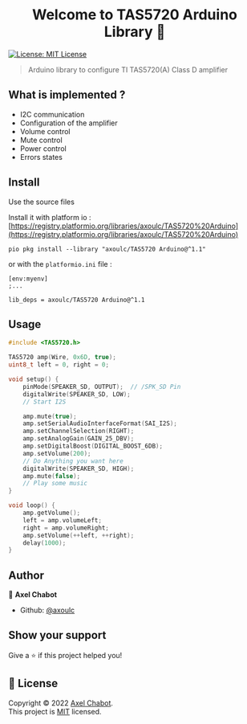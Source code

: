 <h1 align="center">Welcome to TAS5720 Arduino Library 👋</h1>
<p>
  <a href="https://github.com/axoulc/TAS5720-Arduino/blob/main/LICENSE" target="_blank">
    <img alt="License: MIT License" src="https://img.shields.io/badge/License-MIT License-yellow.svg" />
  </a>
</p>

> Arduino library to configure TI TAS5720(A) Class D amplifier

## What is implemented ?
- I2C communication
- Configuration of the amplifier
- Volume control
- Mute control
- Power control
- Errors states

## Install
Use the source files

Install it with platform io : [https://registry.platformio.org/libraries/axoulc/TAS5720%20Arduino](https://registry.platformio.org/libraries/axoulc/TAS5720%20Arduino)
```
pio pkg install --library "axoulc/TAS5720 Arduino@^1.1"
```
or with the `platformio.ini` file :

```
[env:myenv]
;...

lib_deps = axoulc/TAS5720 Arduino@^1.1
```

## Usage

```cpp
#include <TAS5720.h>

TAS5720 amp(Wire, 0x6D, true);
uint8_t left = 0, right = 0;

void setup() {
    pinMode(SPEAKER_SD, OUTPUT);  // /SPK_SD Pin
    digitalWrite(SPEAKER_SD, LOW);
    // Start I2S

    amp.mute(true);
    amp.setSerialAudioInterfaceFormat(SAI_I2S);
    amp.setChannelSelection(RIGHT);
    amp.setAnalogGain(GAIN_25_DBV);
    amp.setDigitalBoost(DIGITAL_BOOST_6DB);
    amp.setVolume(200);
    // Do Anything you want here
    digitalWrite(SPEAKER_SD, HIGH);
    amp.mute(false);
    // Play some music
}

void loop() {
    amp.getVolume();
    left = amp.volumeLeft;
    right = amp.volumeRight;
    amp.setVolume(++left, ++right);
    delay(1000);
}
```

## Author

👤 **Axel Chabot**

* Github: [@axoulc](https://github.com/axoulc)

## Show your support

Give a ⭐️ if this project helped you!

## 📝 License

Copyright © 2022 [Axel Chabot](https://github.com/axoulc).<br />
This project is [MIT](https://github.com/axoulc/TAS5720-Arduino/blob/main/LICENSE) licensed.